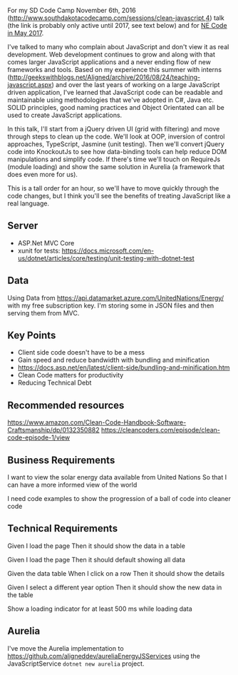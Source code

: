 

For my SD Code Camp November 6th, 2016 (http://www.southdakotacodecamp.com/sessions/clean-javascript,4) talk (the link is probably only active until 2017, see text below)
and for [NE Code in May 2017](https://nebraskacode.amegala.com/Sessions).

I've talked to many who complain about JavaScript and don't view it as real development. Web development continues to grow and along with that comes larger JavaScript applications and a never ending flow of new frameworks and tools. Based on my experience this summer with interns (http://geekswithblogs.net/Aligned/archive/2016/08/24/teaching-javascript.aspx) and over the last years of working on a large JavaScript driven application, I've learned that JavaScript code can be readable and maintainable using methodologies that we've adopted in C#, Java etc. SOLID principles, good naming practices and Object Orientated can all be used to create JavaScript applications.

In this talk, I'll start from a jQuery driven UI (grid with filtering) and move through steps to clean up the code. We'll look at OOP, inversion of control approaches, TypeScript, Jasmine (unit testing). Then we'll convert jQuery code into KnockoutJs to see how data-binding tools can help reduce DOM manipulations and simplify code. If there's time we'll touch on RequireJs (module loading) and show the same solution in Aurelia (a framework that does even more for us).

This is a tall order for an hour, so we'll have to move quickly through the code changes, but I think you'll see the benefits of treating JavaScript like a real language.

## Server

- ASP.Net MVC Core
- xunit for tests: https://docs.microsoft.com/en-us/dotnet/articles/core/testing/unit-testing-with-dotnet-test

## Data

Using Data from https://api.datamarket.azure.com/UnitedNations/Energy/ with my free subscription key. I'm storing some in JSON files and then serving them from MVC.

## Key Points

- Client side code doesn't have to be a mess
- Gain speed and reduce bandwidth with bundling and minification
- https://docs.asp.net/en/latest/client-side/bundling-and-minification.htm
- Clean Code matters for productivity
- Reducing Technical Debt

## Recommended resources

https://www.amazon.com/Clean-Code-Handbook-Software-Craftsmanship/dp/0132350882
https://cleancoders.com/episode/clean-code-episode-1/view

## Business Requirements

I want to view the solar energy data available from United Nations
So that I can have a more informed view of the world

I need code examples to show the progression of a ball of code into cleaner code

## Technical Requirements

Given I load the page
Then it should show the data in a table

Given I load the page
Then it should default showing all data

Given the data table
When I click on a row
Then it should show the details

Given I select a different year option
Then it should show the new data in the table

Show a loading indicator for at least 500 ms while loading data


## Aurelia

I've move the Aurelia implementation to https://github.com/aligneddev/aureliaEnergyJSServices using the JavaScriptService `dotnet new aurelia` project.